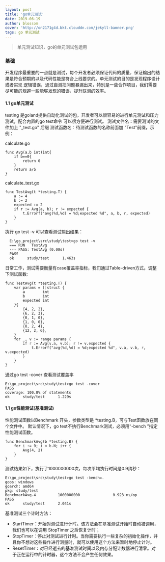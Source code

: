 ```yaml
---
layout: post
title: 'go单元测试'
date: 2019-06-19
author: blossom
cover: 'http://on2171g4d.bkt.clouddn.com/jekyll-banner.png'
tags: go 单元测试
---
```


> 单元测试知识，go的单元测试包运用

### 基础
开发程序最重要的一点就是测试，每个开发者必须保证代码的质量，保证输出的结果是符合预期的以及代码性能是符合上线要求的。单元测试的目的是发现程序设计或者实现
逻辑错误，通过自测把问题暴漏出来，特别是一些合作项目，我们需要尽可能的规避一些能够发现的错误，提升联测的效率。
#### 1.1 go单元测试
testing 是goland提供自动化测试的包，开发者可以很容易的进行单元测试和压力测试，配合内置的go test命令 可以很方便进行测试。
测试文件名：需要测试的文件加上 "_test.go" 后缀
测试函数名：待测试函数的名称前面加 "Test"前缀，示例：

calculate.go

    func Avg(a,b int)int{
    	if b==0{
    		return 0
    	}
    	return a/b
    }

calculate_test.go

    func TestAvg(t *testing.T) {
    	a := 4
    	b := 2
    	expected := 2
    	if r := Avg(a, b); r != expected {
    		t.Errorf("avg(%d,%d) = %d;expected %d", a, b, r, expected)
    	}
    }

执行 go test -v 可以查看测试输出结果：

      E:\go_project\src\study\test>go test -v
      === RUN   TestAvg
      --- PASS: TestAvg (0.00s)
      PASS
      ok      study/test      1.463s

日常工作，测试需要衡量有case覆盖率指标，我们通过Table-driven方式，调整下测试函数:
    
    func TestAvg(t *testing.T) {
    	var params = []struct {
    		a        int
    		b        int
    		expected int
    	}{
    		{4, 2, 2},
    		{6, 2, 3},
    		{0, 1, 0},
    		{1, 0, 0},
    		{8, 2, 4},
    		{12, 2, 6},
    	}
    	for _, v := range params {
    		if r := Avg(v.a, v.b); r != v.expected {
    			t.Errorf("avg(%d,%d) = %d;expected %d", v.a, v.b, r, v.expected)
    		}
    	}
    }
    
通过go test -cover 查看测试覆盖率
  
    E:\go_project\src\study\test>go test -cover
    PASS
    coverage: 100.0% of statements
    ok      study/test      1.229s

#### 1.1 go性能测试(基准测试)
性能测试函数以Benchmark 开头，参数类型是 *testing.B，可与Test函数放在同个文件中。
默认情况下，go test不执行Benchmark测试，必须用“-bench <pattern>”指定性能测试函数。
    
    func BenchmarkAvg(b *testing.B) {
    	for i := 0; i < b.N; i++ {
    		Avg(4, 2)
    	}
    }
测试结果如下，执行了1000000000次，每次平均执行时间是0.9纳秒：

    E:\go_project\src\study\test>go test -bench=.
    goos: windows
    goarch: amd64
    pkg: study/test
    BenchmarkAvg-4          1000000000               0.923 ns/op
    PASS
    ok      study/test      2.041s

基准测试三个计时方法：
* StartTimer：开始对测试进行计时。该方法会在基准测试开始时自动被调用，我们也可以在调用 StopTimer 之后恢复计时；
* StopTimer：停止对测试进行计时。当你需要执行一些复杂的初始化操作，并且你不想对这些操作进行测量时，就可以使用这个方法来暂时地停止计时。
* ResetTimer：对已经逝去的基准测试时间以及内存分配计数器进行清零。对于正在运行中的计时器，这个方法不会产生任何效果。
